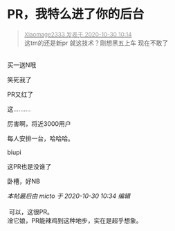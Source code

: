 # PR，我特么进了你的后台


<div class="quote"><blockquote><font size="2"><a href="https://www.hostloc.com/forum.php?mod=redirect&amp;goto=findpost&amp;pid=9373843&amp;ptid=760112" target="_blank"><font color="#999999">Xiaomage2333 发表于 2020-10-30 10:14</font></a></font><br />
这tm的还是新pr 就这技术？刚想黑五上车 现在不敢了</blockquote></div><br />
买一送N哦

笑死我了

PR又红了<img src="static/image/smiley/default/lol.gif" smilieid="12" border="0" alt="" />

<img src="static/image/smiley/default/shocked.gif" smilieid="6" border="0" alt="" /><img src="static/image/smiley/default/shocked.gif" smilieid="6" border="0" alt="" /><img src="static/image/smiley/default/shocked.gif" smilieid="6" border="0" alt="" /><img src="static/image/smiley/default/shocked.gif" smilieid="6" border="0" alt="" />这..........

厉害啊，将近3000用户

每人安排一台，哈哈哈。

biupi

这PR也是没谁了

卧槽，好NB

<i class="pstatus"> 本帖最后由 micto 于 2020-10-30 10:34 编辑 </i><br />
<br />
<img src="static/image/smiley/yct/010.gif" smilieid="41" border="0" alt="" /> 可以，这很PR。<br />
淦它娘，PR能辣鸡到这种地步，实在是超乎想象。<br />
<br />
<img id="aimg_ATn5i" onclick="zoom(this, this.src, 0, 0, 0)" class="zoom" src="https://i.loli.net/2020/10/30/HogYKJWu5GRULjP.jpg" onmouseover="img_onmouseoverfunc(this)" onload="thumbImg(this)" border="0" alt="" />
